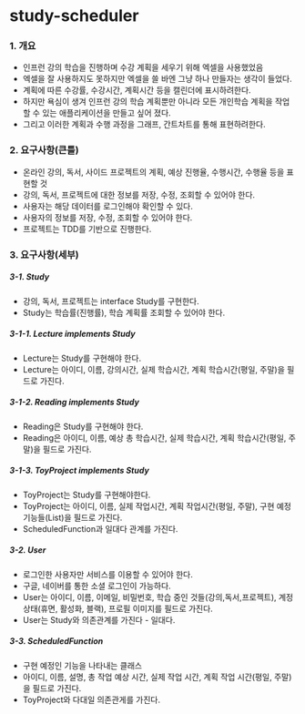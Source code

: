 # study-scheduler
### 1. 개요
+ 인프런 강의 학습을 진행하며 수강 계획을 세우기 위해 엑셀을 사용했었음
+ 엑셀을 잘 사용하지도 못하지만 엑셀을 쓸 바엔 그냥 하나 만들자는 생각이 들었다.
+ 계획에 따른 수강률, 수강시간, 계획시간 등을 캘린더에 표시하려한다.
+ 하지만 욕심이 생겨 인프런 강의 학습 계획뿐만 아니라 모든 개인학습 계획을 작업할 수 있는 애플리케이션을 만들고 싶어 졌다.
+ 그리고 이러한 계획과 수행 과정을 그래프, 간트차트를 통해 표현하려한다.


### 2. 요구사항(큰틀)
+ 온라인 강의, 독서, 사이드 프로젝트의 계획, 예상 진행율, 수행시간, 수행율 등을 표현할 것
+ 강의, 독서, 프로젝트에 대한 정보를 저장, 수정, 조회할 수 있어야 한다.
+ 사용자는 해당 데이터를 로그인해야 확인할 수 있다.
+ 사용자의 정보를 저장, 수정, 조회할 수 있어야 한다.
+ 프로젝트는 TDD를 기반으로 진행한다.

### 3. 요구사항(세부) 
##### 3-1. Study
+ 강의, 독서, 프로젝트는 interface Study를 구현한다.
+ Study는 학습률(진행률), 학습 계획률 조회할 수 있어야 한다.
##### 3-1-1. Lecture implements Study
+ Lecture는 Study를 구현해야 한다.
+ Lecture는 아이디, 이름, 강의시간, 실제 학습시간, 계획 학습시간(평일, 주말)을 필드로 가진다.
##### 3-1-2. Reading implements Study
+ Reading은 Study를 구현해야 한다.
+ Reading은 아이디, 이름, 예상 총 학습시간, 실제 학습시간, 계획 학습시간(평일, 주말)을 필드로 가진다.
##### 3-1-3. ToyProject implements Study
+ ToyProject는 Study를 구현해야한다.
+ ToyProject는 아이디, 이름, 실제 작업시간, 계획 작업시간(평일, 주말), 구현 예정 기능들(List)을 필드로 가진다.
+ ScheduledFunction과 일대다 관계를 가진다.

##### 3-2. User
+ 로그인한 사용자만 서비스를 이용할 수 있어야 한다.
+ 구글, 네이버를 통한 소셜 로그인이 가능하다.
+ User는 아이디, 이름, 이메일, 비밀번호, 학습 중인 것들(강의,독서,프로젝트), 계정상태(휴면, 활성화, 블랙), 프로필 이미지를 필드로 가진다.
+ User는 Study와 의존관계를 가진다 - 일대다.

##### 3-3. ScheduledFunction
+ 구현 예정인 기능을 나타내는 클래스
+ 아이디, 이름, 설명, 총 작업 예상 시간, 실제 작업 시간, 계획 작업 시간(평일, 주말)을 필드로 가진다.
+ ToyProject와 다대일 의존관게를 가진다.